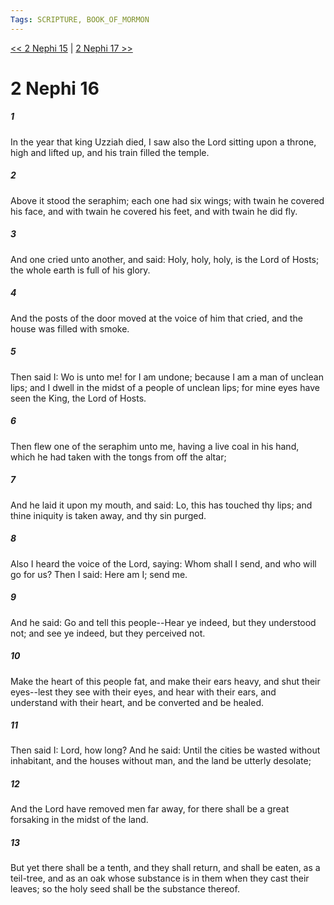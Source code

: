 ```yaml
---
Tags: SCRIPTURE, BOOK_OF_MORMON
---
```


[<< 2 Nephi 15](BOOK_OF_MORMON/02_2_Nephi/2_Nephi_15.md) | [2 Nephi 17 >>](BOOK_OF_MORMON/02_2_Nephi/2_Nephi_17.md)

# 2 Nephi 16

##### 1

In the year that king Uzziah died, I saw also the Lord sitting upon a throne, high and lifted up, and his train filled the temple.

##### 2

Above it stood the seraphim; each one had six wings; with twain he covered his face, and with twain he covered his feet, and with twain he did fly.

##### 3

And one cried unto another, and said: Holy, holy, holy, is the Lord of Hosts; the whole earth is full of his glory.

##### 4

And the posts of the door moved at the voice of him that cried, and the house was filled with smoke.

##### 5

Then said I: Wo is unto me! for I am undone; because I am a man of unclean lips; and I dwell in the midst of a people of unclean lips; for mine eyes have seen the King, the Lord of Hosts.

##### 6

Then flew one of the seraphim unto me, having a live coal in his hand, which he had taken with the tongs from off the altar;

##### 7

And he laid it upon my mouth, and said: Lo, this has touched thy lips; and thine iniquity is taken away, and thy sin purged.

##### 8

Also I heard the voice of the Lord, saying: Whom shall I send, and who will go for us? Then I said: Here am I; send me.

##### 9

And he said: Go and tell this people--Hear ye indeed, but they understood not; and see ye indeed, but they perceived not.

##### 10

Make the heart of this people fat, and make their ears heavy, and shut their eyes--lest they see with their eyes, and hear with their ears, and understand with their heart, and be converted and be healed.

##### 11

Then said I: Lord, how long? And he said: Until the cities be wasted without inhabitant, and the houses without man, and the land be utterly desolate;

##### 12

And the Lord have removed men far away, for there shall be a great forsaking in the midst of the land.

##### 13

But yet there shall be a tenth, and they shall return, and shall be eaten, as a teil-tree, and as an oak whose substance is in them when they cast their leaves; so the holy seed shall be the substance thereof.

